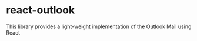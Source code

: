 # react-outlook
This library provides a light-weight implementation of the Outlook Mail using React
